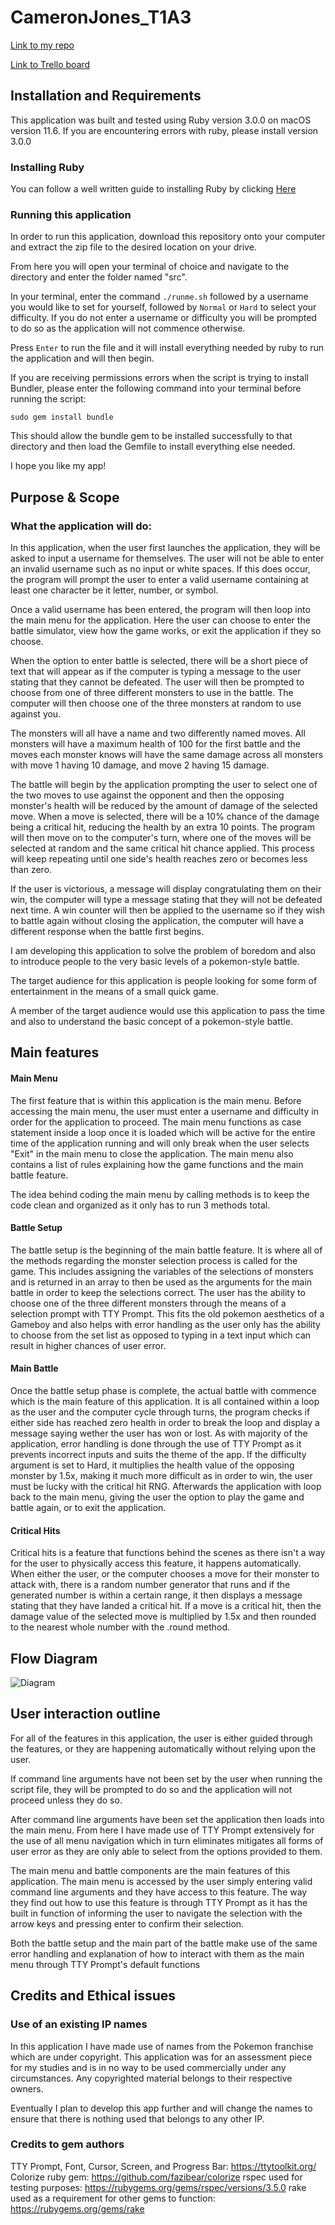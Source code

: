 # CameronJones_T1A3

[Link to my repo](https://github.com/iamcrjones/CameronJones_T1A3)

[Link to Trello board](https://trello.com/b/agY6uh5L/cameronjonest1a3)

## Installation and Requirements

This application was built and tested using Ruby version 3.0.0 on macOS version 11.6.
If you are encountering errors with ruby, please install version 3.0.0


### Installing Ruby

You can follow a well written guide to installing Ruby by clicking [Here](https://www.ruby-lang.org/en/documentation/installation/)

### Running this application

In order to run this application, download this repository onto your computer and extract the zip file to the desired location on your drive.

From here you will open your terminal of choice and navigate to the directory and enter the folder named "src".

In your terminal, enter the command `./runme.sh` followed by a username you would like to set for yourself, followed by `Normal` or `Hard` to select your difficulty. If you do not enter a username or difficulty you will be prompted to do so as the application will not commence otherwise.

Press `Enter` to run the file and it will install everything needed by ruby to run the application and will then begin.

If you are receiving permissions errors when the script is trying to install Bundler, please enter the following command into your terminal before running the script:

`sudo gem install bundle`

This should allow the bundle gem to be installed successfully to that directory and then load the Gemfile to install everything else needed.

I hope you like my app!
## Purpose & Scope

### What the application will do:

In this application, when the user first launches the application, they will be asked to input a username for themselves. The user will not be able to enter an invalid username such as no input or white spaces. If this does occur, the program will prompt the user to enter a valid username containing at least one character be it letter, number, or symbol.

Once a valid username has been entered, the program will then loop into the main menu for the application. Here the user can choose to enter the battle simulator, view how the game works, or exit the application if they so choose.

When the option to enter battle is selected, there will be a short piece of text that will appear as if the computer is typing a message to the user stating that they cannot be defeated. The user will then be prompted to choose from one of three different monsters to use in the battle. The computer will then choose one of the three monsters at random to use against you.

The monsters will all have a name and two differently named moves. All monsters will have a maximum health of 100 for the first battle and the moves each monster knows will have the same damage across all monsters with move 1 having 10 damage, and move 2 having 15 damage.

The battle will begin by the application prompting the user to select one of the two moves to use against the opponent and then the opposing monster's health will be reduced by the amount of damage of the selected move. When a move is selected, there will be a 10% chance of the damage being a critical hit, reducing the health by an extra 10 points. The program will then move on to the computer's turn, where one of the moves will be selected at random and the same critical hit chance applied. This process will keep repeating until one side's health reaches zero or becomes less than zero.

If the user is victorious, a message will display congratulating them on their win, the computer will type a message stating that they will not be defeated next time. A win counter will then be applied to the username so if they wish to battle again without closing the application, the computer will have a different response when the battle first begins.

I am developing this application to solve the problem of boredom and also to introduce people to the very basic levels of a pokemon-style battle.

The target audience for this application is people looking for some form of entertainment in the means of a small quick game.

A member of the target audience would use this application to pass the time and also to understand the basic concept of a pokemon-style battle.

## Main features
#### Main Menu

The first feature that is within this application is the main menu. Before accessing the main menu, the user must enter a username and difficulty in order for the application to proceed. The main menu functions as case statement inside a loop once it is loaded which will be active for the entire time of the application running and will only break when the user selects "Exit" in the main menu to close the application. The main menu also contains a list of rules explaining how the game functions and the main battle feature.

The idea behind coding the main menu by calling methods is to keep the code clean and organized as it only has to run 3 methods total.

#### Battle Setup

The battle setup is the beginning of the main battle feature. It is where all of the methods regarding the monster selection process is called for the game. This includes assigning the variables of the selections of monsters and is returned in an array to then be used as the arguments for the main battle in order to keep the selections correct. The user has the ability to choose one of the three different monsters through the means of a selection prompt with TTY Prompt. This fits the old pokemon aesthetics of a Gameboy and also helps with error handling as the user only has the ability to choose from the set list as opposed to typing in a text input which can result in higher chances of user error.

#### Main Battle

Once the battle setup phase is complete, the actual battle with commence which is the main feature of this application. It is all contained within a loop as the user and the computer cycle through turns, the program checks if either side has reached zero health in order to break the loop and display a message saying wether the user has won or lost. As with majority of the application, error handling is done through the use of TTY Prompt as it prevents incorrect inputs and suits the theme of the app. If the difficulty argument is set to Hard, it multiplies the health value of the opposing monster by 1.5x, making it much more difficult as in order to win, the user must be lucky with the critical hit RNG. Afterwards the application with loop back to the main menu, giving the user the option to play the game and battle again, or to exit the application.

#### Critical Hits

Critical hits is a feature that functions behind the scenes as there isn't a way for the user to physically access this feature, it happens automatically. When either the user, or the computer chooses a move for their monster to attack with, there is a random number generator that runs and if the generated number is within a certain range, it then displays a message stating that they have landed a critical hit. If a move is a critical hit, then the damage value of the selected move is multiplied by 1.5x and then rounded to the nearest whole number with the .round method.

## Flow Diagram

![Diagram](./docs/Flow_Diagram.jpeg)

## User interaction outline

For all of the features in this application, the user is either guided through the features, or they are happening automatically without relying upon the user.

If command line arguments have not been set by the user when running the script file, they will be prompted to do so and the application will not proceed unless they do so.

After command line arguments have been set the application then loads into the main menu. From here I have made use of TTY Prompt extensively for the use of all menu navigation which in turn eliminates mitigates all forms of user error as they are only able to select from the options provided to them.

The main menu and battle components are the main features of this application. The main menu is accessed by the user simply entering valid command line arguments and they have access to this feature. The way they find out how to use this feature is through TTY Prompt as it has the built in function of informing the user to navigate the selection with the arrow keys and pressing enter to confirm their selection.

Both the battle setup and the main part of the battle make use of the same error handling and explanation of how to interact with them as the main menu through TTY Prompt's default functions

## Credits and Ethical issues

### Use of an existing IP names

In this application I have made use of names from the Pokemon franchise which are under copyright. This application was for an assessment piece for my studies and is in no way to be used commercially under any circumstances. Any copyrighted material belongs to their respective owners.

Eventually I plan to develop this app further and will change the names to ensure that there is nothing used that belongs to any other IP.

### Credits to gem authors

TTY Prompt, Font, Cursor, Screen, and Progress Bar: https://ttytoolkit.org/
Colorize ruby gem: https://github.com/fazibear/colorize
rspec used for testing purposes: https://rubygems.org/gems/rspec/versions/3.5.0
rake used as a requirement for other gems to function: https://rubygems.org/gems/rake

